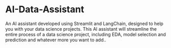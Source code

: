 # AI-Data-Assistant
An AI assistant developed using Streamlit and LangChain, designed to help you with your data science projects. This AI assistant will streamline the entire process of a data science project, including EDA, model selection and prediction and whatever more you want to add..
